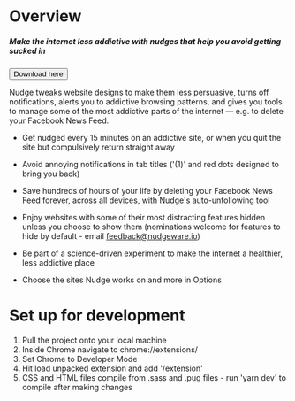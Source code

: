 # Overview

##### Make the internet less addictive with nudges that help you avoid getting sucked in

<button name="button" onclick="https://chrome.google.com/webstore/detail/nudge/dmhgdnbkjkejeddddlklojinngaideac">Download here</button>

Nudge tweaks website designs to make them less persuasive, turns off notifications, alerts you to addictive browsing patterns, and gives you tools to manage some of the most addictive parts of the internet — e.g. to delete your Facebook News Feed.

- Get nudged every 15 minutes on an addictive site, or when you quit the site but compulsively return straight away

- Avoid annoying notifications in tab titles ('(1)' and red dots designed to bring you back)

- Save hundreds of hours of your life by deleting your Facebook News Feed forever, across all devices, with Nudge's auto-unfollowing tool

- Enjoy websites with some of their most distracting features hidden unless you choose to show them (nominations welcome for features to hide by default - email feedback@nudgeware.io)

- Be part of a science-driven experiment to make the internet a healthier, less addictive place

- Choose the sites Nudge works on and more in Options

# Set up for development

1. Pull the project onto your local machine
2. Inside Chrome navigate to chrome://extensions/
3. Set Chrome to Developer Mode
4. Hit load unpacked extension and add '/extension'
5. CSS and HTML files compile from .sass and .pug files - run 'yarn dev' to compile after making changes
